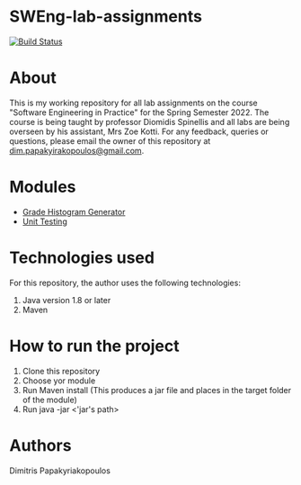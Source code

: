 # SWEng-lab-assignments
[![Build Status](https://app.travis-ci.com/dpapakyriak/SWEng-lab-assignments.svg?token=YVdpEVpqDZAJHxx6nSNU&branch=development)](https://app.travis-ci.com/dpapakyriak/SWEng-lab-assignments)

# About
This is my working repository for all lab assignments on the course "Software Engineering in Practice" for the Spring Semester 2022. The course is being taught by professor Diomidis Spinellis and all labs are being overseen by his assistant, Mrs Zoe Kotti. For any feedback, queries or questions, please email the owner of this repository at dim.papakyirakopoulos@gmail.com.


# Modules
- [Grade Histogram Generator](./gradehistogram/)
- [Unit Testing](./unittesting/)




# Technologies used

For this repository, the author uses the following technologies:

1. Java version 1.8 or later
2. Maven

# How to run the project

1. Clone this repository
2. Choose yor module
3. Run Maven install (This produces a jar file and places in the target folder of the module)
4. Run java -jar <'jar's path> <folder path>


# Authors

Dimitris Papakyriakopoulos
